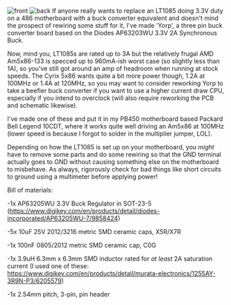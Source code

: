 ![front](https://github.com/user-attachments/assets/04fc73c2-717d-4b06-80cf-da1db81b104b)
![back](https://github.com/user-attachments/assets/00612b87-f02c-4283-8265-d86f0e3c4a03)
If anyone really wants to replace an LT1085 doing 3.3V duty on a 486 motherboard with a buck converter equivalent and doesn't mind the prospect of rewiring some stuff for it, I've made 'Yorp', a three pin buck converter board based on the Diodes AP63203WU 3.3V 2A Synchronous Buck. 

Now, mind you, LT1085s are rated up to 3A but the relatively frugal AMD Am5x86-133 is specced up to 960mA-ish worst case (so slightly less than 1A), so you've still got around an amp of headroom when running at stock speeds. The Cyrix 5x86 wants quite a bit more power though, 1.2A at 100MHz or 1.4A at 120MHz, so you may want to consider reworking Yorp to take a beefier buck converter if you want to use a higher current draw CPU, especially if you intend to overclock (will also require reworking the PCB and schematic likewise). 

I've made one of these and put it in my PB450 motherboard based Packard Bell Legend 10CDT, where it works quite well driving an Am5x86 at 100MHz (lower speed is because I forgot to solder in the multiplier jumper, LOL). 

Depending on how the LT1085 is set up on your motherboard, you _might_ have to remove some parts and do some rewiring so that the GND terminal actually goes to GND without causing something else on the motherboard to misbehave. As always, rigorously check for bad things like short circuits to ground using a multimeter before applying power!

Bill of materials:

-1x AP63205WU 3.3V Buck Regulator in SOT-23-5 (https://www.digikey.com/en/products/detail/diodes-incorporated/AP63205WU-7/9858424)

-5x 10uF 25V 2012/3216 metric SMD ceramic caps, X5R/X7R 

-1x 100nF 0805/2012 metric SMD ceramic cap, C0G

-1x 3.9uH 6.3mm x 6.3mm SMD inductor rated for _at least_ 2A saturation current (I used one of these: https://www.digikey.com/en/products/detail/murata-electronics/1255AY-3R9N-P3/6205579)

-1x 2.54mm pitch, 3-pin, pin header
